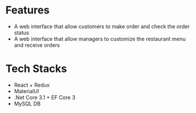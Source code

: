 
# Features
- A web interface that allow customers to make order and check the order status
- A web interface that allow managers to customize the restaurant menu and receive orders

# Tech Stacks
- React + Redux
- MaterialUI
- .Net Core 3.1 + EF Core 3
- MySQL DB
